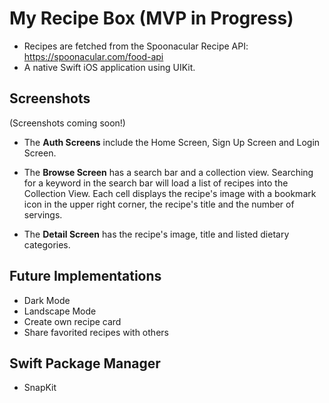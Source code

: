 # My Recipe Box (MVP in Progress)

- Recipes are fetched from the Spoonacular Recipe API: https://spoonacular.com/food-api
- A native Swift iOS application using UIKit.

## Screenshots
(Screenshots coming soon!)

- The **Auth Screens** include the Home Screen, Sign Up Screen and Login Screen. 

- The **Browse Screen** has a search bar and a collection view. Searching for a keyword in the search bar will load a list of recipes into the Collection View. Each cell displays the recipe's image with a bookmark icon in the upper right corner, the recipe's title and the number of servings.

- The **Detail Screen** has the recipe's image, title and listed dietary categories. 

## Future Implementations
- Dark Mode
- Landscape Mode
- Create own recipe card
- Share favorited recipes with others

## Swift Package Manager
- SnapKit
